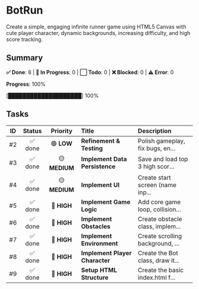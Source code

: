 # BotRun
Create a simple, engaging infinite runner game using HTML5 Canvas with cute player character, dynamic backgrounds, increasing difficulty, and high score tracking.

## Summary

**✅ Done**: 8 | **🔄 In Progress**: 0 | **⬜ Todo**: 0 | **❌ Blocked**: 0 | **⚠️ Error**: 0

**Progress**: 100%

[████████████████████] 100%

## Tasks

| ID | Status | Priority | Title | Description |
|:--:|:------:|:--------:|:------|:------------|
| #2 | ✅ done | 🟢 **LOW** | **Refinement & Testing** | Polish gameplay, fix bugs, en... |
| #3 | ✅ done | 🟡 **MEDIUM** | **Implement Data Persistence** | Save and load top 3 high scor... |
| #4 | ✅ done | 🟡 **MEDIUM** | **Implement UI** | Create start screen (name inp... |
| #5 | ✅ done | 🔴 **HIGH** | **Implement Game Logic** | Add core game loop, collision... |
| #6 | ✅ done | 🔴 **HIGH** | **Implement Obstacles** | Create obstacle class, implem... |
| #7 | ✅ done | 🔴 **HIGH** | **Implement Environment** | Create scrolling background, ... |
| #8 | ✅ done | 🔴 **HIGH** | **Implement Player Character** | Create the Bot class, draw it... |
| #9 | ✅ done | 🔴 **HIGH** | **Setup HTML Structure** | Create the basic index.html f... |


